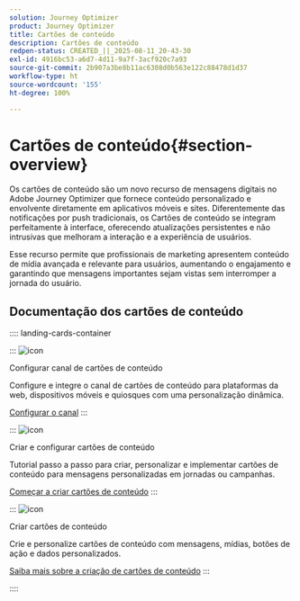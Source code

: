 ```yaml
---
solution: Journey Optimizer
product: Journey Optimizer
title: Cartões de conteúdo
description: Cartões de conteúdo
redpen-status: CREATED_||_2025-08-11_20-43-30
exl-id: 4916bc53-a6d7-4d11-9a7f-3acf920c7a93
source-git-commit: 2b907a3be8b11ac6308d0b563e122c88478d1d37
workflow-type: ht
source-wordcount: '155'
ht-degree: 100%

---
```


# Cartões de conteúdo{#section-overview}

Os cartões de conteúdo são um novo recurso de mensagens digitais no Adobe Journey Optimizer que fornece conteúdo personalizado e envolvente diretamente em aplicativos móveis e sites. Diferentemente das notificações por push tradicionais, os Cartões de conteúdo se integram perfeitamente à interface, oferecendo atualizações persistentes e não intrusivas que melhoram a interação e a experiência de usuários.

Esse recurso permite que profissionais de marketing apresentem conteúdo de mídia avançada e relevante para usuários, aumentando o engajamento e garantindo que mensagens importantes sejam vistas sem interromper a jornada do usuário.

## Documentação dos cartões de conteúdo

:::: landing-cards-container

:::
![icon](https://cdn.experienceleague.adobe.com/icons/gear.svg)

Configurar canal de cartões de conteúdo

Configure e integre o canal de cartões de conteúdo para plataformas da web, dispositivos móveis e quiosques com uma personalização dinâmica.

[Configurar o canal](configure-landing-page.md)
:::

:::
![icon](https://cdn.experienceleague.adobe.com/icons/circle-play.svg)

Criar e configurar cartões de conteúdo

Tutorial passo a passo para criar, personalizar e implementar cartões de conteúdo para mensagens personalizadas em jornadas ou campanhas.

[Começar a criar cartões de conteúdo](../using/content-card/create-content-card.md)
:::

:::
![icon](https://cdn.experienceleague.adobe.com/icons/puzzle-piece.svg)

Criar cartões de conteúdo

Crie e personalize cartões de conteúdo com mensagens, mídias, botões de ação e dados personalizados.

[Saiba mais sobre a criação de cartões de conteúdo](../using/content-card/design-content-card.md)
:::

::::
